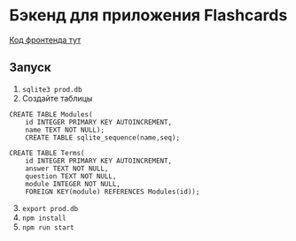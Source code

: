 # Бэкенд для приложения Flashcards

[Код фронтенда тут](https://github.com/David-Vanuxin/flashcards)

## Запуск
1. `sqlite3 prod.db`
2. Создайте таблицы
```
CREATE TABLE Modules(
	id INTEGER PRIMARY KEY AUTOINCREMENT,
	name TEXT NOT NULL);
	CREATE TABLE sqlite_sequence(name,seq);

CREATE TABLE Terms(
	id INTEGER PRIMARY KEY AUTOINCREMENT,
	answer TEXT NOT NULL,
	question TEXT NOT NULL,
	module INTEGER NOT NULL,
	FOREIGN KEY(module) REFERENCES Modules(id));
```
3. `export prod.db`
4. `npm install`
5. `npm run start`
